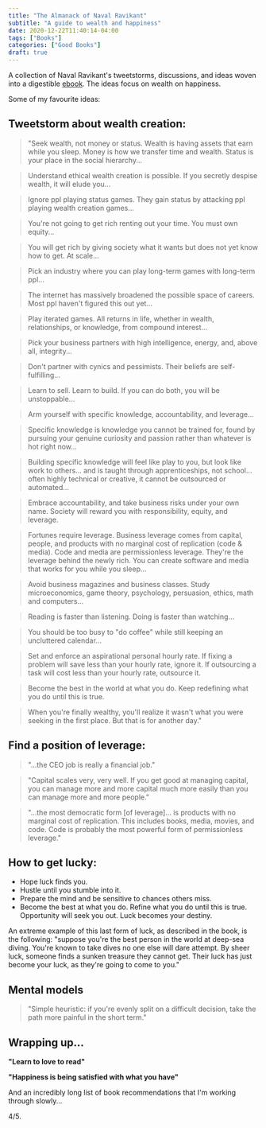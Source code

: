 ```yaml
---
title: "The Almanack of Naval Ravikant"
subtitle: "A guide to wealth and happiness"
date: 2020-12-22T11:40:14-04:00
tags: ["Books"]
categories: ["Good Books"]
draft: true
---
```


A collection of Naval Ravikant's tweetstorms, discussions, and ideas woven into a digestible [ebook](https://www.navalmanack.com/). The ideas focus on wealth on happiness.

Some of my favourite ideas:

## Tweetstorm about wealth creation:
> "Seek wealth, not money or status. Wealth is having assets that earn while you sleep. Money is how we transfer time and wealth. Status is your place in the social hierarchy... 

> Understand ethical wealth creation is possible. If you secretly despise wealth, it will elude you...

> Ignore ppl playing status games. They gain status by attacking ppl playing wealth creation games...

> You're not going to get rich renting out your time. You must own equity...

> You will get rich by giving society what it wants but does not yet know how to get. At scale...

> Pick an industry where you can play long-term games with long-term ppl...

> The internet has massively broadened the possible space of careers. Most ppl haven't figured this out yet...

> Play iterated games. All returns in life, whether in wealth, relationships, or knowledge, from compound interest...

> Pick your business partners with high intelligence, energy, and, above all, integrity...

> Don't partner with cynics and pessimists. Their beliefs are self-fulfilling...

> Learn to sell. Learn to build. If you can do both, you will be unstoppable...

> Arm yourself with specific knowledge, accountability, and leverage...

> Specific knowledge is knowledge you cannot be trained for, found by pursuing your genuine curiosity and passion rather than whatever is hot right now...

> Building specific knowledge will feel like play to you, but look like work to others... and is taught through apprenticeships, not school... often highly technical or creative, it cannot be outsourced or automated...

> Embrace accountability, and take business risks under your own name. Society will reward you with responsibility, equity, and leverage.

> Fortunes require leverage. Business leverage comes from capital, people, and products with no marginal cost of replication (code & media). Code and media are permissionless leverage. They're the leverage behind the newly rich. You can create software and media that works for you while you sleep...

> Avoid business magazines and business classes. Study microeconomics, game theory, psychology, persuasion, ethics, math and computers...

> Reading is faster than listening. Doing is faster than watching...

> You should be too busy to "do coffee" while still keeping an uncluttered calendar...

> Set and enforce an aspirational personal hourly rate. If fixing a problem will save less than your hourly rate, ignore it. If outsourcing a task will cost less than your hourly rate, outsource it.

> Become the best in the world at what you do. Keep redefining what you do until this is true.

> When you're finally wealthy, you'll realize it wasn't what you were seeking in the first place. But that is for another day."

## Find a position of leverage:

> "...the CEO job is really a financial job."

> "Capital scales very, very well. If you get good at managing capital, you can manage more and more capital much more easily than you can manage more and more people."

> "...the most democratic form [of leverage]... is products with no marginal cost of replication. This includes books, media, movies, and code. Code is probably the most powerful form of permissionless leverage."

## How to get lucky:

* Hope luck finds you.
* Hustle until you stumble into it.
* Prepare the mind and be sensitive to chances others miss.
* Become the best at what you do. Refine what you do until this is true. Opportunity will seek you out. Luck becomes your destiny.

An extreme example of this last form of luck, as described in the book, is the following: "suppose you're the best person in the world at deep-sea diving. You're known to take dives no one else will dare attempt. By sheer luck, someone finds a sunken treasure they cannot get. Their luck has just become your luck, as they're going to come to you."

## Mental models

> "Simple heuristic: if you're evenly split on a difficult decision, take the path more painful in the short term."

## Wrapping up...
**"Learn to love to read"**

**"Happiness is being satisfied with what you have"**

And an incredibly long list of book recommendations that I'm working through slowly...

4/5.
